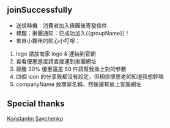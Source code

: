 
## joinSuccessfully 

- 送信時機：消費者加入揪團後寄發信件
- 標題：揪團通知：已成功加入{{groupName}}！
- 來自小夥伴的貼心小叮嚀：
1. logo 請放商家 logo & 連結到官網
2. 查看優惠進度請直接連到揪團網址
3. 距離 30% 優惠還差 50 件請幫我換上對的參數
4. 四個 icon 的分享我都沒有設定，但相信懷恩老師知道我想幹嘛
5. companyName 放商家名稱，然後還有放上客服網址


## Special thanks
[Konstantin Savchenko](https://github.com/konsav/email-templates) 

